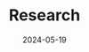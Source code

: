 ---
title: 'Research'
date: 2024-05-19
type: landing

design:
  # Section spacing
  spacing: '5rem'

# Page sections
sections:
  - block: collection
    content:
      title: Preprints
      text: ''
      filters:
        folders:
          - papers
    design:
      view: citation
      fill_image: false
      columns: 1
---
